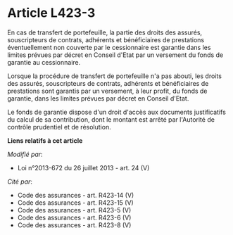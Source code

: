 # Article L423-3

En cas de transfert de portefeuille, la partie des droits des assurés, souscripteurs de contrats, adhérents et bénéficiaires
de prestations éventuellement non couverte par le cessionnaire est garantie dans les limites prévues par décret en Conseil
d'Etat par un versement du fonds de garantie au cessionnaire. 

Lorsque la procédure de transfert de portefeuille n'a pas abouti, les droits des assurés, souscripteurs de contrats,
adhérents et bénéficiaires de prestations sont garantis par un versement, à leur profit, du fonds de garantie, dans les
limites prévues par décret en Conseil d'Etat. 

Le fonds de garantie dispose d'un droit d'accès aux documents justificatifs du calcul de sa contribution, dont le montant est
arrêté par l'Autorité de contrôle prudentiel et de résolution.

**Liens relatifs à cet article**

_Modifié par_:

  - Loi n°2013-672 du 26 juillet 2013 - art. 24 (V)

_Cité par_:

  - Code des assurances - art. R423-14 (V)
  - Code des assurances - art. R423-15 (V)
  - Code des assurances - art. R423-5 (V)
  - Code des assurances - art. R423-6 (V)
  - Code des assurances - art. R423-8 (V)
